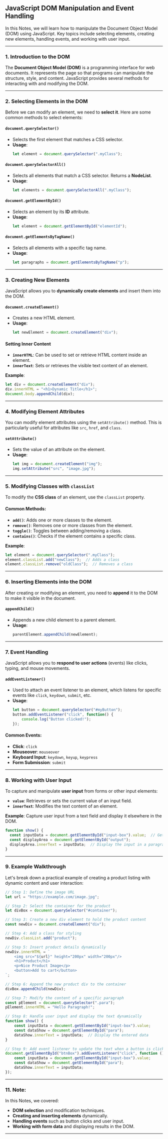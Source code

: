 ## **JavaScript DOM Manipulation and Event Handling**

In this Notes, we will learn how to manipulate the Document Object Model (DOM) using JavaScript. Key topics include selecting elements, creating new elements, handling events, and working with user input.

---

### **1. Introduction to the DOM**
The **Document Object Model (DOM)** is a programming interface for web documents. It represents the page so that programs can manipulate the structure, style, and content. JavaScript provides several methods for interacting with and modifying the DOM.

---

### **2. Selecting Elements in the DOM**

Before we can modify an element, we need to **select it**. Here are some common methods to select elements:

#### **`document.querySelector()`**
- Selects the first element that matches a CSS selector.
- **Usage**:  
  ```javascript
  let element = document.querySelector(".myClass");
  ```

#### **`document.querySelectorAll()`**
- Selects all elements that match a CSS selector. Returns a **NodeList**.
- **Usage**:
  ```javascript
  let elements = document.querySelectorAll(".myClass");
  ```

#### **`document.getElementById()`**
- Selects an element by its **ID** attribute.
- **Usage**:
  ```javascript
  let element = document.getElementById("elementId");
  ```

#### **`document.getElementsByTagName()`**
- Selects all elements with a specific tag name.
- **Usage**:
  ```javascript
  let paragraphs = document.getElementsByTagName("p");
  ```

---

### **3. Creating New Elements**

JavaScript allows you to **dynamically create elements** and insert them into the DOM.

#### **`document.createElement()`**
- Creates a new HTML element.
- **Usage**:
  ```javascript
  let newElement = document.createElement("div");
  ```

#### **Setting Inner Content**

- **`innerHTML`**: Can be used to set or retrieve HTML content inside an element.
- **`innerText`**: Sets or retrieves the visible text content of an element.

**Example**:
```javascript
let div = document.createElement("div");
div.innerHTML = "<h1>Dynamic Title</h1>";
document.body.appendChild(div);
```

---

### **4. Modifying Element Attributes**

You can modify element attributes using the `setAttribute()` method. This is particularly useful for attributes like `src`, `href`, and `class`.

#### **`setAttribute()`**
- Sets the value of an attribute on the element.
- **Usage**:
  ```javascript
  let img = document.createElement("img");
  img.setAttribute("src", "image.jpg");
  ```

---

### **5. Modifying Classes with `classList`**

To modify the **CSS class** of an element, use the `classList` property.

#### **Common Methods**:
- **`add()`**: Adds one or more classes to the element.
- **`remove()`**: Removes one or more classes from the element.
- **`toggle()`**: Toggles between adding/removing a class.
- **`contains()`**: Checks if the element contains a specific class.

**Example**:
```javascript
let element = document.querySelector(".myClass");
element.classList.add("newClass");  // Adds a class
element.classList.remove("oldClass");  // Removes a class
```

---

### **6. Inserting Elements into the DOM**

After creating or modifying an element, you need to **append** it to the DOM to make it visible in the document.

#### **`appendChild()`**
- Appends a new child element to a parent element.
- **Usage**:
  ```javascript
  parentElement.appendChild(newElement);
  ```

---

### **7. Event Handling**

JavaScript allows you to **respond to user actions** (events) like clicks, typing, and mouse movements.

#### **`addEventListener()`**
- Used to attach an event listener to an element, which listens for specific events like `click`, `keydown`, `submit`, etc.
- **Usage**:
  ```javascript
  let button = document.querySelector("#myButton");
  button.addEventListener("click", function() {
      console.log("Button clicked!");
  });
  ```

#### **Common Events**:
- **Click**: `click`
- **Mouseover**: `mouseover`
- **Keyboard Input**: `keydown`, `keyup`, `keypress`
- **Form Submission**: `submit`

---

### **8. Working with User Input**

To capture and manipulate **user input** from forms or other input elements:

- **`value`**: Retrieves or sets the current value of an input field.
- **`innerText`**: Modifies the text content of an element.

**Example**: Capture user input from a text field and display it elsewhere in the DOM.

```javascript
function show() {
  const inputData = document.getElementById("input-box").value;  // Get input value
  const displayArea = document.getElementById("output");
  displayArea.innerText = inputData;  // Display the input in a paragraph
}
```

---

### **9. Example Walkthrough**

Let's break down a practical example of creating a product listing with dynamic content and user interaction:

```javascript
// Step 1: Define the image URL
let url = "https://example.com/image.jpg";  

// Step 2: Select the container for the product
let divBox = document.querySelector("#container");  

// Step 3: Create a new div element to hold the product content
const newDiv = document.createElement("div");

// Step 4: Add a class for styling
newDiv.classList.add("product");  

// Step 5: Insert product details dynamically
newDiv.innerHTML = `
    <img src="${url}" height="200px" width="200px"/>
    <h1>Product</h1>
    <p>Nice Product Image</p>
    <button>Add to cart</button>
`;

// Step 6: Append the new product div to the container
divBox.appendChild(newDiv);

// Step 7: Modify the content of a specific paragraph
const pElement = document.querySelector(".para");
pElement.innerHTML = "Hello Paragraph!";

// Step 8: Handle user input and display the text dynamically
function show() {
    const inputData = document.getElementById("input-box").value;
    const dataShow = document.getElementById("para");
    dataShow.innerText = inputData;  // Display the entered data
}

// Step 9: Add event listener to update the text when a button is clicked
document.getElementById("btnBox").addEventListener("click", function () {
    const inputData = document.getElementById("input-box").value;
    const dataShow = document.getElementById("para");
    dataShow.innerText = inputData;
});
```

---
### **11. Note:**

In this Notes, we covered:
- **DOM selection** and modification techniques.
- **Creating and inserting elements** dynamically.
- **Handling events** such as button clicks and user input.
- **Working with form data** and displaying results in the DOM.

---